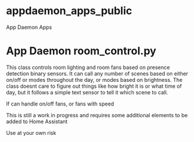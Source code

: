 # appdaemon_apps_public
App Daemon Apps

# App Daemon room_control.py
This class controls room lighting and room fans based on presence detection binary sensors.  It can call any number of scenes based on either on/off or modes throughout the day, or modes based on brightness.  The class doesnt care to figure out things like how bright it is or what time of day, but it follows a simple text sensor to tell it which scene to call.

If can handle on/off fans, or fans with speed

This is still a work in progress and requires some additional elements to be added to Home Assistant

Use at your own risk